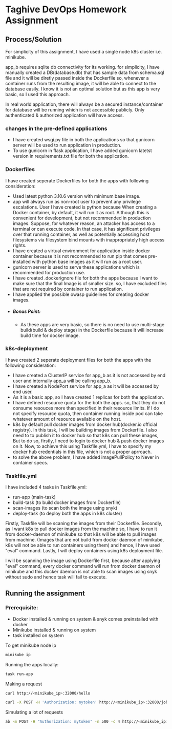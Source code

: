 # Taghive DevOps Homework Assignment

## Process/Solution

For simplicity of this assignment, I have used a single node k8s cluster i.e. minikube. 

app_b requires sqlite db connectivity for its working. for simplicity, I have manually created a DB(database.db) that has sample data from schema.sql file and it will be diretly passed inside the Dockerfile so, whenever a container runs from the resulting image, it will be able to connect to the database easily. I know it is not an optimal solution but as this app is very basic, so I used this approach.

In real world application, there will always be a secured instance/container for database will be running which is not accessible publicly. Only authenticated & authorized application will have access.

### changes in the pre-defined applications

- I have created wsgi.py file in both the applications so that gunicorn server will be used to run application in production.
- To use gunicorn in flask application, I have added gunicorn latetst version in requirements.txt file for both the application.

### Dockerfiles

I have created seperate Dockerfiles for both the apps with following consideration:
 - Used latest python 3.10.6 version with minimum base image.
 - app will always run as non-root user to prevent any privilege escalations. User I have created is python because When creating a Docker container, by default, it will run it as root. Although this is convenient for development, but not recommended in production images. Suppose, for whatever reason, an attacker has access to a terminal or can execute code. In that case, it has significant privileges over that running container, as well as potentially accessing host filesystems via filesystem bind mounts with inappropriately high access rights.
 - I have created a virtual environment for application inside docker container because it is not recommended to run pip that comes pre-installed with python base images as it will run as a root user.
 - gunicorn server is used to serve these applications which is recommended for production use.
 - I have created .dockerignore file for both the apps because I want to make sure that the final Image is of smaller size. so, I have excluded files that are not required by container to run application.
 - I have applied the possible owasp guidelines for creating docker images.
 - ##### Bonus Point:
    - As these apps are very basic, so there is no need to use multi-stage build(build & deploy stage) in the Dockerfile because it will increase build time for docker image.

### k8s-deployment

I have created 2 seperate deployment files for both the apps with the following consideration:
 - I have created a ClusterIP service for app_b as it is not accessed by end user and internally app_a will be calling app_b.
 - I have created a NodePort service for app_a as it will be accessed by end user.
 - As it is a basic app, so I have created 1 replicas for both the application.
 - I have defined resource quota for the both the apps. so, that they do not consume resouces more than specified in their resource limits. If I do not specify resource quota, then container running inside pod can take whatever amount of resource available on the host.
 - k8s by default pull docker images from docker hub(docker.io official registry). In this task, I will be building images from Dockerfile. I also need to to publish it to docker hub so that k8s can pull these images, But to do so, firstly, I need to login to docker hub & push docker images on it. Now, to achieve this using Taskfile.yml, I have to specify my docker hub credentials in this file, which is not a proper aprroach.  
 - to solve the above problem, I have added imagePullPolicy to Never in container specs.



### Taskfile.yml

I have included 4 tasks in Taskfile.yml:
 - run-app (main-task)
 - build-task (to build docker images from Dockerfile)
 - scan-images (to scan both the image using snyk)
 - deploy-task (to deploy both the apps in k8s cluster)

Firstly, Taskfile will be scaning the images from their Dockerfile. Secondly, as I want k8s to pull docker images from the machine so, I have to run it from docker-daemon of minikube so that k8s will be able to pull images from machine. (Images that are not build from docker daemon of minikube, k8s will not be able to run containers using them) and hence, I have used "eval" command. Lastly, I will deploy containers using k8s deployment file.

I will be scanning the image using Dockerfile first, because after applying "eval" command, every docker command will run from docker daemon of minikube and this docker daemon is not able to scan images using snyk without sudo and hence task will fail to execute.

## Running the assignment

### Prerequisite:

- Docker installed & running on system & snyk comes preinstalled with docker
- Minikube installed & running on system
- task installed on system

To get minikube node ip
```bash
minikube ip
```

Running the apps locally:
```bash
task run-app
```

Making a request

```bash
curl http://<minikube_ip>:32000/hello

curl -X POST -H 'Authorization: mytoken' http://<minikube_ip>:32000/jobs
```

Simulating a lot of requests

```bash
ab -m POST -H "Authorization: mytoken" -n 500 -c 4 http://<minikube_ip>:32000/jobs
```
